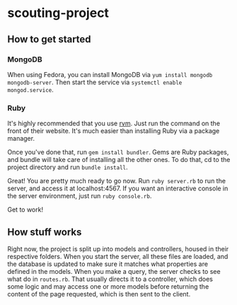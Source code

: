 # scouting-project

## How to get started

### MongoDB

When using Fedora, you can install MongoDB via `yum install mongodb mongodb-server`.
Then start the service via `systemctl enable mongod.service`.

### Ruby

It's highly recommended that you use [rvm](http://rvm.io).
Just run the command on the front of their website.
It's much easier than installing Ruby via a package manager.

Once you've done that, run `gem install bundler`.
Gems are Ruby packages, and bundle will take care of installing all the other ones.
To do that, cd to the project directory and run `bundle install`.

Great! You are pretty much ready to go now.
Run `ruby server.rb` to run the server, and access it at localhost:4567.
If you want an interactive console in the server environment, just run `ruby console.rb`.

Get to work!

## How stuff works

Right now, the project is split up into models and controllers, housed in their respective folders.
When you start the server, all these files are loaded, and the database is updated to make sure it matches what properties are defined in the models.
When you make a query, the server checks to see what do in `routes.rb`.
That usually directs it to a controller, which does some logic and may access one or more models before returning the content of the page requested, which is then sent to the client.
